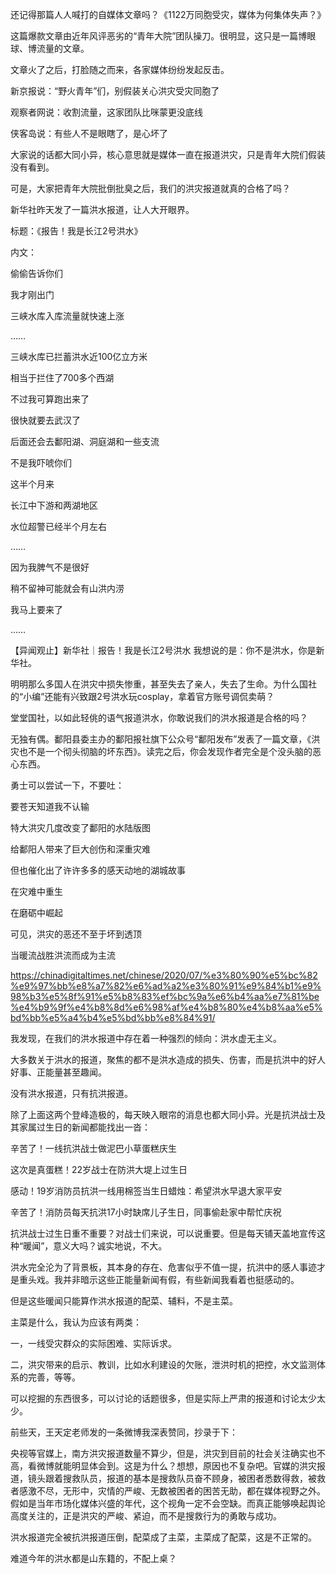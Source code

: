 还记得那篇人人喊打的自媒体文章吗？《1122万同胞受灾，媒体为何集体失声？》

这篇爆款文章由近年风评恶劣的“青年大院”团队操刀。很明显，这只是一篇博眼球、博流量的文章。

文章火了之后，打脸随之而来，各家媒体纷纷发起反击。

新京报说：“野火青年”们，别假装关心洪灾受灾同胞了

观察者网说：收割流量，这家团队比咪蒙更没底线

侠客岛说：有些人不是眼瞎了，是心坏了

大家说的话都大同小异，核心意思就是媒体一直在报道洪灾，只是青年大院们假装没有看到。

可是，大家把青年大院批倒批臭之后，我们的洪灾报道就真的合格了吗？

新华社昨天发了一篇洪水报道，让人大开眼界。

标题：《报告！我是长江2号洪水》

内文：

偷偷告诉你们

我才刚出门

三峡水库入库流量就快速上涨

……

三峡水库已拦蓄洪水近100亿立方米

相当于拦住了700多个西湖

不过我可算跑出来了

很快就要去武汉了

后面还会去鄱阳湖、洞庭湖和一些支流

不是我吓唬你们

这半个月来

长江中下游和两湖地区

水位超警已经半个月左右

……

因为我脾气不是很好

稍不留神可能就会有山洪内涝

我马上要来了

……

【异闻观止】新华社｜报告！我是长江2号洪水 我想说的是：你不是洪水，你是新华社。

明明那么多国人在洪灾中损失惨重，甚至失去了亲人，失去了生命。为什么国社的“小编”还能有兴致跟2号洪水玩cosplay，拿着官方账号调侃卖萌？

堂堂国社，以如此轻佻的语气报道洪水，你敢说我们的洪水报道是合格的吗？

无独有偶。鄱阳县委主办的鄱阳报社旗下公众号“鄱阳发布”发表了一篇文章，《洪灾也不是一个彻头彻脑的坏东西》。读完之后，你会发现作者完全是个没头脑的恶心东西。

勇士可以尝试一下，不要吐：

要苍天知道我不认输

特大洪灾几度改变了鄱阳的水陆版图

给鄱阳人带来了巨大创伤和深重灾难

但也催化出了许许多多的感天动地的湖城故事

在灾难中重生

在磨砺中崛起

可见，洪灾的恶还不至于坏到透顶

当暖流战胜洪流而成为主流

https://chinadigitaltimes.net/chinese/2020/07/%e3%80%90%e5%bc%82%e9%97%bb%e8%a7%82%e6%ad%a2%e3%80%91%e9%84%b1%e9%98%b3%e5%8f%91%e5%b8%83%ef%bc%9a%e6%b4%aa%e7%81%be%e4%b9%9f%e4%b8%8d%e6%98%af%e4%b8%80%e4%b8%aa%e5%bd%bb%e5%a4%b4%e5%bd%bb%e8%84%91/

我发现，在我们的洪水报道中存在着一种强烈的倾向：洪水虚无主义。

大多数关于洪水的报道，聚焦的都不是洪水造成的损失、伤害，而是抗洪中的好人好事、正能量甚至趣闻。

没有洪水报道，只有抗洪报道。

除了上面这两个登峰造极的，每天映入眼帘的消息也都大同小异。光是抗洪战士及其家属过生日的新闻都能找出一沓：

辛苦了！一线抗洪战士做泥巴小草蛋糕庆生

这次是真蛋糕！22岁战士在防洪大堤上过生日

感动！19岁消防员抗洪一线用棉签当生日蜡烛：希望洪水早退大家平安

辛苦了！消防员每天抗洪17小时缺席儿子生日，同事偷赴家中帮忙庆祝

抗洪战士过生日重不重要？对战士们来说，可以说重要。但是每天铺天盖地宣传这种“暖闻”，意义大吗？诚实地说，不大。

洪水完全沦为了背景板，其本身的存在、危害似乎不值一提，抗洪中的感人事迹才是重头戏。我并非暗示这些正能量新闻有假，有些新闻我看着也挺感动的。

但是这些暖闻只能算作洪水报道的配菜、辅料，不是主菜。

主菜是什么，我认为应该有两类：

一，一线受灾群众的实际困难、实际诉求。

二，洪灾带来的启示、教训，比如水利建设的欠账，泄洪时机的把控，水文监测体系的完善，等等。

可以挖掘的东西很多，可以讨论的话题很多，但是实际上严肃的报道和讨论太少太少。

前些天，王天定老师发的一条微博我深表赞同，抄录于下：

央视等官媒上，南方洪灾报道数量不算少，但是，洪灾到目前的社会关注确实也不高，看微博就能明显体会到。这是为什么？想想，原因也不复杂吧。官媒的洪灾报道，镜头跟着搜救队员，报道的基本是搜救队员奋不顾身，被困者悉数得救，被救者感激不尽，无形中，灾情的严峻、无数被困者的困苦无助，都在媒体视野之外。假如是当年市场化媒体兴盛的年代，这个视角一定不会空缺。而真正能够唤起舆论高度关注的，正是洪灾的严峻、紧迫，而不是搜救行为的勇敢与成功。

洪水报道完全被抗洪报道压倒，配菜成了主菜，主菜成了配菜，这是不正常的。

难道今年的洪水都是山东籍的，不配上桌？


